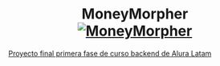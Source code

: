 <div>
  <h1 align="center">
    MoneyMorpher
  </br>
    <a href="https://docusaurus.io">
      <img src="https://github.com/AlamillaAx/MoneyMorpher/assets/86985427/0ec6e02e-5122-4ed8-9bdb-4fe749905e57" alt="MoneyMorpher">
  </h1>
</div>

Proyecto final primera fase de curso backend de Alura Latam

